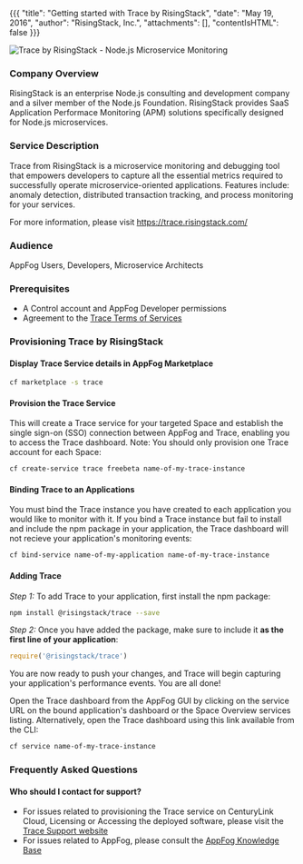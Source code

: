 {{{
  "title": "Getting started with Trace by RisingStack",
  "date": "May 19, 2016",
  "author": "RisingStack, Inc.",
  "attachments": [],
  "contentIsHTML": false
}}}

![Trace by RisingStack - Node.js Microservice Monitoring](https://trace.risingstack.com/images/trace-logo-white.svg)

### Company Overview

RisingStack is an enterprise Node.js consulting and development company and a silver member of the Node.js Foundation. RisingStack provides SaaS Application Performace Monitoring (APM) solutions specifically designed for Node.js microservices.

### Service Description

Trace from RisingStack is a microservice monitoring and debugging tool that empowers developers to capture all the essential metrics required to successfully operate microservice-oriented applications. Features include: anomaly detection, distributed transaction tracking, and process monitoring for your services.

For more information, please visit https://trace.risingstack.com/

### Audience

AppFog Users, Developers, Microservice Architects

### Prerequisites

- A Control account and AppFog Developer permissions
- Agreement to the [Trace Terms of Services](https://trace-docs.risingstack.com/docs/term-of-services)

### Provisioning Trace by RisingStack

#### Display Trace Service details in AppFog Marketplace

```bash
cf marketplace -s trace
```

#### Provision the Trace Service

This will create a Trace service for your targeted Space and establish the single sign-on (SSO) connection between AppFog and Trace, enabling you to access the Trace dashboard. Note: You should only provision one Trace account for each Space:

```bash
cf create-service trace freebeta name-of-my-trace-instance
```

#### Binding Trace to an Applications

You must bind the Trace instance you have created to each application you would like to monitor with it. If you bind a Trace instance but fail to install and include the npm package in your application, the Trace dashboard will not recieve your application's monitoring events:

```bash
cf bind-service name-of-my-application name-of-my-trace-instance
```

#### Adding Trace

_Step 1:_ To add Trace to your application, first install the npm package:

```bash
npm install @risingstack/trace --save
```

_Step 2:_ Once you have added the package, make sure to include it **as the first line of your application**:

```javascript
require('@risingstack/trace')
```

You are now ready to push your changes, and Trace will begin capturing your application's performance events. You are all done!

Open the Trace dashboard from the AppFog GUI by clicking on the service URL on the bound application's dashboard or the Space Overview services listing.  Alternatively, open the Trace dashboard using this link available from the CLI:

```bash
cf service name-of-my-trace-instance
```

### Frequently Asked Questions

#### Who should I contact for support?
* For issues related to provisioning the Trace service on CenturyLink Cloud, Licensing or Accessing the deployed software, please visit the [Trace Support website](http://trace-docs.risingstack.com/)
* For issues related to AppFog, please consult the [AppFog Knowledge Base](https://www.ctl.io/knowledge-base/appfog)
